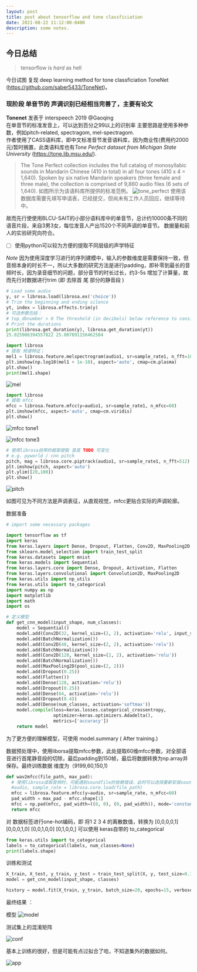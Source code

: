 ```yaml
---
layout: post
title: post about tensorflow and tone classficiation
date: 2021-08-22 11:12:00-0400
description: some notes.
---
```



## 今日总结

> tensorflow is *hard* as hell

今日试图 复现 deep learning method for tone classficiation
ToneNet (https://github.com/saber5433/ToneNet)。
### 现阶段 单音节的 声调识别已经相当完善了，主要有论文


**Tonenet** 发表于 interspeech 2019 @Gaoqing  
  在单音节的标准发音上，可以达到百分之99以上的识别率
主要思路是使用多种参数，例如pitch-related, spectragom, mel-spectragom.  
作者使用了CASS语料库，即中文标准音节发音语料库，因为商业性(费用约2000元)暂时搁置，此类语料库也有*Tone Perfect dataset from Michigan State University* (https://tone.lib.msu.edu/).
> The Tone Perfect collection includes the full catalog of monosyllabic sounds in Mandarin Chinese (410 in total) in all four tones (410 x 4 = 1,640). Spoken by six native Mandarin speakers (three female and three male), the collection is comprised of 9,860 audio files (6 sets of 1,640).  如图所示为该语料库所提供的标准范例。
![tone_perfect](/assets/img/tone_perfect.png)
使用该数据库需要先填写申请表，已经提交，但尚未有工作人员回应，继续等待中。

故而先行使使用BLCU-SAIT的小部分语料库中的单音节，总计约10000条不同的语音片段，来自3男3女，每位发音人产出1520个不同声调的单音节。
数据量和前人的实验研究向符合。

-  [ ] 使用python可以较为方便的提取不同层级的声学特征

*Note* 因为使用深度学习进行的序列建模中，输入的参数维度是需要保持一致，但音频本身的时长不一，所以大多数的研究方法是进行padding，即补零到最长的音频时长，因为录音细节的问题，部分音节的时长过长，约3-5s 增加了计算量，故而先行对数据进行trim (即 去除首 尾 部分的静音段 )

```Python
# Load some audio
y, sr = librosa.load(librosa.ex('choice'))
# Trim the beginning and ending silence
yt, index = librosa.effects.trim(y)
# 可选参数包括：
# top_dbnumber > 0 The threshold (in decibels) below reference to consider silence !重要
# Print the durations
print(librosa.get_duration(y), librosa.get_duration(yt))
25.025986394557822 25.007891156462584

```


```python
import librosa
# 提取 频谱特征；
mel1 = librosa.feature.melspectrogram(audio1, sr=sample_rate1, n_fft=1024, hop_length=512, n_mels=80, fmin=75, fmax=3700)
plt.imshow(np.log10(mel1 + 1e-10), aspect='auto', cmap=cm.plasma)
plt.show()
print(mel1.shape)

```
![mel](/assets/img/mel.png)

```python
import librosa
# 提取 mfcc
mfcc = librosa.feature.mfcc(y=audio1, sr=sample_rate1, n_mfcc=60)
plt.imshow(mfcc, aspect='auto', cmap=cm.viridis)
plt.show()
```
![mfcc](/assets/img//mfcc.png)
tone1

![mfcc](/assets/img//tone_3.png)
tone3
````python
# 使用librosa自带的框架提取 音高 TODO 可变化
# e.g. pyworld / cnn pitch
pitch, mag = librosa.core.piptrack(audio1, sr=sample_rate1, n_fft=512)
plt.imshow(pitch, aspect='auto')
plt.ylim([20,100])
plt.show()
````
![pitch](/assets/img//pitch.png)

如图可见为不同方法是声调表征，从直观视觉，mfcc更贴合实际的声调轮廓。

数据准备  

```python
# import some necessary packages

import tensorflow as tf
import keras
from keras.layers import Dense, Dropout, Flatten, Conv2D, MaxPooling2D, BatchNormalization
from sklearn.model_selection import train_test_split
from keras.datasets import mnist
from keras.models import Sequential
from keras.layers.core import Dense, Dropout, Activation, Flatten
from keras.layers.convolutional import Convolution2D, MaxPooling2D
from keras.utils import np_utils
from keras.utils import to_categorical
import numpy as np
import matplotlib
import math
import os
```

```python
# 定义模型
def get_cnn_model(input_shape, num_classes):
    model = Sequential()
    model.add(Conv2D(32, kernel_size=(2, 2), activation='relu', input_shape=input_shape))
    model.add(BatchNormalization())
    model.add(Conv2D(48, kernel_size=(2, 2), activation='relu'))
    model.add(BatchNormalization())
    model.add(Conv2D(120, kernel_size=(2, 2), activation='relu'))
    model.add(BatchNormalization())
    model.add(MaxPooling2D(pool_size=(2, 2)))
    model.add(Dropout(0.25))
    model.add(Flatten())
    model.add(Dense(128, activation='relu'))
    model.add(Dropout(0.25))
    model.add(Dense(64, activation='relu'))
    model.add(Dropout(0.4))
    model.add(Dense(num_classes, activation='softmax'))
    model.compile(loss=keras.losses.categorical_crossentropy,
                  optimizer=keras.optimizers.Adadelta(),
                  metrics=['accuracy'])
    return model
```
为了更方便的理解模型，可使用 model.summary ( After training.)

数据预处理中，使用liborsa提取mfcc参数，此处提取60维mfcc参数，对全部语音进行首尾静音段的切除，最后padding到150帧，最后将数据转换为np.array并保存。最终训练数据 维度为（9199,60,150,1)
```python
def wav2mfcc(file_path, max_pad):
  # 使用librosa读取音频时，可能遇到soundfile的依赖错误，此时可以选择重新安装soundfile包，或直接使用soundfile进行读取，读取后的音频 audio 和 sample rate 和 librosa无差异。
  #audio, sample_rate = librosa.core.load(file_path)
  mfcc = librosa.feature.mfcc(y=audio, sr=sample_rate, n_mfcc=60)
  pad_width = max_pad - mfcc.shape[1]
  mfcc = np.pad(mfcc, pad_width=((0, 0), (0, pad_width)), mode='constant')
  return mfcc
```
对 数据标签进行one-hot编码，即 将1 2 3 4 的离散数值，转换为 [0,0,0,0,1] [0,0,0,1,0] [0,0,1,0,0] [0,1,0,0,] 可以使用 keras自带的 to_categorical

```python
from keras.utils import to_categorical
labels = to_categorical(labels, num_classes=None)
print(labels.shape)
```

训练和测试
```python
X_train, X_test, y_train, y_test = train_test_split(X, y, test_size=0.3, random_state=1)
model = get_cnn_model(input_shape, classes)

history = model.fit(X_train, y_train, batch_size=20, epochs=15, verbose=1, validation_split=0.2, class_weight=class_weights)
```

最终结果 ：

模型
![model](/assets/img/model-summary.png)

测试集上的混淆矩阵

![conf](/assets/img/confus.png)

基本上训练的很好，但是可能有点过拟合了哈，不知道集外的数据如何。


![app](/assets/img/screenshot.png)
